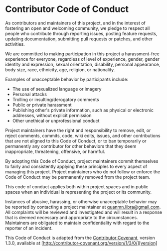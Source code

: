 # Contributor Code of Conduct

As contributors and maintainers of this project, and in the interest of
fostering an open and welcoming community, we pledge to respect all people who
contribute through reporting issues, posting feature requests, updating
documentation, submitting pull requests or patches, and other activities.

We are committed to making participation in this project a harassment-free
experience for everyone, regardless of level of experience, gender, gender
identity and expression, sexual orientation, disability, personal appearance,
body size, race, ethnicity, age, religion, or nationality.

Examples of unacceptable behavior by participants include:

* The use of sexualized language or imagery
* Personal attacks
* Trolling or insulting/derogatory comments
* Public or private harassment
* Publishing other's private information, such as physical or electronic
  addresses, without explicit permission
* Other unethical or unprofessional conduct

Project maintainers have the right and responsibility to remove, edit, or
reject comments, commits, code, wiki edits, issues, and other contributions
that are not aligned to this Code of Conduct, or to ban temporarily or
permanently any contributor for other behaviors that they deem inappropriate,
threatening, offensive, or harmful.

By adopting this Code of Conduct, project maintainers commit themselves to
fairly and consistently applying these principles to every aspect of managing
this project. Project maintainers who do not follow or enforce the Code of
Conduct may be permanently removed from the project team.

This code of conduct applies both within project spaces and in public spaces
when an individual is representing the project or its community.

Instances of abusive, harassing, or otherwise unacceptable behavior may be
reported by contacting a project maintainer at quanmn.libra@gmail.com. All
complaints will be reviewed and investigated and will result in a response that
is deemed necessary and appropriate to the circumstances. Maintainers are
obligated to maintain confidentiality with regard to the reporter of an
incident.

This Code of Conduct is adapted from the [Contributor Covenant][homepage],
version 1.3.0, available at
[http://contributor-covenant.org/version/1/3/0/][version]

[homepage]: http://contributor-covenant.org
[version]: http://contributor-covenant.org/version/1/3/0/